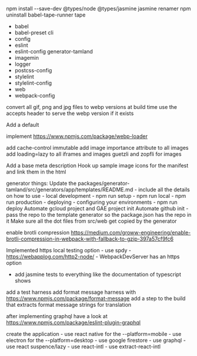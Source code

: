 
npm install --save-dev @types/node @types/jasmine jasmine renamer
npm uninstall babel-tape-runner tape

- babel
- babel-preset
cli
- config
- eslint
- eslint-config
generator-tamland
- imagemin
- logger
- postcss-config
- stylelint
- stylelint-config
- web
- webpack-config



convert all gif, png and jpg files to webp versions at build time
use the accepts header to serve the webp version if it exists

Add a default <meta name="theme-color">

implement https://www.npmjs.com/package/webp-loader

add cache-control immutable
add image importance attribute to all images add loading=lazy to all iframes and images
guetzli and zopfli for images

Add a base meta description
Hook up sample image icons for the manifest and link them in the html




generator things:
    Update the packages/generator-tamland/src/generators/app/templates/README.md
        - include all the details on how to use
            - local development
                - npm run setup
                - npm run local
                - npm run production
            - deploying
                - configuring your environments
                - npm run deploy
    Automate gcloud project and GAE project init
    Automate github init
        - pass the repo to the template generator so the package.json has the repo in it
    Make sure all the dot files from src/web get copied by the generator

enable brotli compression https://medium.com/groww-engineering/enable-brotli-compression-in-webpack-with-fallback-to-gzip-397a57cf9fc6

Implemented https local testing option
    - use spdy
    - https://webapplog.com/http2-node/
    - WebpackDevServer has an https option

- add jasmine tests to everything like the documentation of typescript shows

add a test harness
add format message harness with https://www.npmjs.com/package/format-message
add a step to the build that extracts format message strings for translation

after implementing graphql have a look at https://www.npmjs.com/package/eslint-plugin-graphql

create the application
    - use react native for the --platform=mobile
    - use electron for the --platform=desktop
    - use google firestore
    - use graphql
    - use react suspence/lazy
    - use react-intl
    - use extract-react-intl
